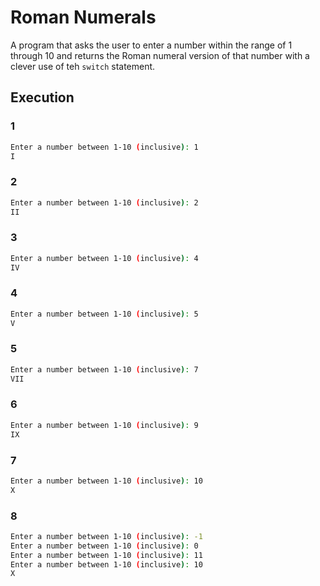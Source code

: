 # Roman Numerals

A program that asks the user to enter a number within the range of 1 through 10 and returns the Roman numeral version of that number with a clever use of teh `switch` statement.

## Execution

### 1

```bash
Enter a number between 1-10 (inclusive): 1
I
```

### 2

```bash
Enter a number between 1-10 (inclusive): 2
II
```

### 3

```bash
Enter a number between 1-10 (inclusive): 4
IV
```

### 4

```bash
Enter a number between 1-10 (inclusive): 5
V
```

### 5

```bash
Enter a number between 1-10 (inclusive): 7
VII
```

### 6

```bash
Enter a number between 1-10 (inclusive): 9
IX
```

### 7

```bash
Enter a number between 1-10 (inclusive): 10
X
```

### 8

```bash
Enter a number between 1-10 (inclusive): -1
Enter a number between 1-10 (inclusive): 0
Enter a number between 1-10 (inclusive): 11
Enter a number between 1-10 (inclusive): 10
X
```
